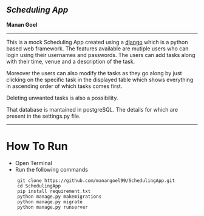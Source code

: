 ***Scheduling App***
-------------------------------------
**Manan Goel**

----------------------------------------
This is a mock Scheduling App created using a [django](https://www.djangoproject.com/) which is a python based web framework. The features available are mutiple users who can login using their usernames and passwords. The users can add tasks along with their time, venue and a description of the task.

Moreover the users can also modify the tasks as they go along by just clicking on the specific task in the displayed table which shows everything in ascending order of which tasks comes first. 

Deleting unwanted tasks is also a possibility.

That database is mantained in postgreSQL. The details for which are present in the settings.py file.

----------------------------------------
How To Run
=================
- Open Terminal
- Run the following commands
```
    git clone https://github.com/manangoel99/SchedulingApp.git
    cd SchedulingApp
    pip install requirement.txt
    python manage.py makemigrations
    python manage.py migrate
    python manage.py runserver
```
